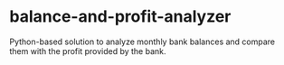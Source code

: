 # balance-and-profit-analyzer
Python-based solution to analyze monthly bank balances and compare them with the profit provided by the bank.
